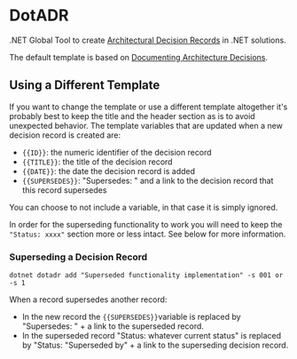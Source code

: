 # DotADR

.NET Global Tool to create [Architectural Decision Records](https://adr.github.io) in .NET solutions.

The default template is based on [Documenting Architecture Decisions](https://cognitect.com/blog/2011/11/15/documenting-architecture-decisions).

## Using a Different Template

If you want to change the template or use a different template altogether it's probably best to keep the title and the header section as is to avoid unexpected behavior.
The template variables that are updated when a new decision record is created are:
* `{{ID}}`: the numeric identifier of the decision record
* `{{TITLE}}`: the title of the decision record
* `{{DATE}}`: the date the decision record is added
* `{{SUPERSEDES}}`: "Supersedes: " and a link to the decision record that this record supersedes 

You can choose to not include a variable, in that case it is simply ignored.

In order for the superseding functionality to work you will need to keep the `"Status: xxxx"` section more or less intact. See below for more information.

### Superseding a Decision Record

```shell
dotnet dotadr add "Superseded functionality implementation" -s 001 or -s 1
```

When a record supersedes another record:
* In the new record the `{{SUPERSEDES}}`variable is replaced by "Supersedes: " + a link to the superseded record.
* In the superseded record "Status: whatever current status" is replaced by "Status: "Superseded by" + a link to the superseding decision record.




